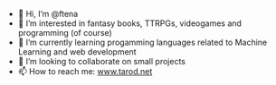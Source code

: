 - 👋 Hi, I’m @ftena
- 👀 I’m interested in fantasy books, TTRPGs, videogames and programming (of course)
- 🌱 I’m currently learning progamming languages related to Machine Learning and web development
- 💞️ I’m looking to collaborate on small projects
- 📫 How to reach me: www.tarod.net

<!---
ftena/ftena is a ✨ special ✨ repository because its `README.md` (this file) appears on your GitHub profile.
You can click the Preview link to take a look at your changes.
--->
